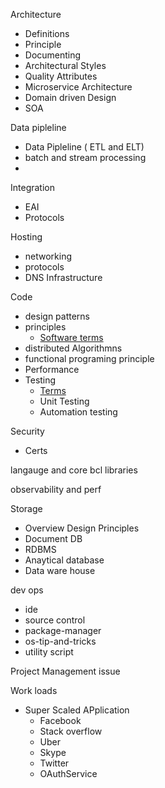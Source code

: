 Architecture 
- Definitions
- Principle
- Documenting
- Architectural Styles
- Quality Attributes
- Microservice Architecture
- Domain driven Design
- SOA 

Data pipleline
- Data Pipleline ( ETL and ELT)
- batch and stream processing
- 

Integration
 - EAI
 - Protocols

Hosting
 - networking
 - protocols  
 - DNS Infrastructure 

Code 
 - design patterns
 - principles
    - [Software terms](/code/principles/terms.md)
 - distributed Algorithmns
 - functional programing principle
 - Performance  
 - Testing
   - [Terms](/testing/terms.md)
   - Unit Testing
   - Automation testing

Security
 - Certs

langauge and core bcl libraries

observability and perf

Storage
 - Overview Design Principles
 - Document DB
 - RDBMS
 - Anaytical database
 - Data ware house


dev ops
 - ide
 - source control
 - package-manager
 - os-tip-and-tricks
 - utility script

Project Management issue

Work loads
 - Super Scaled APplication
    - Facebook
    - Stack overflow
    - Uber
    - Skype
    - Twitter
    - OAuthService
    